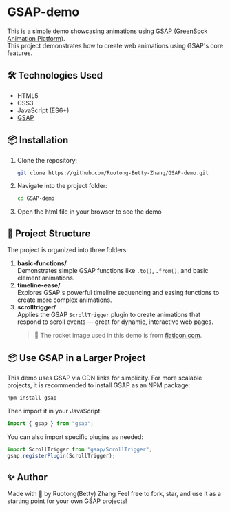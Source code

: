 # GSAP-demo

This is a simple demo showcasing animations using [GSAP (GreenSock Animation Platform)](https://greensock.com/gsap/).  
This project demonstrates how to create web animations using GSAP's core features.

## 🛠️ Technologies Used
- HTML5
- CSS3
- JavaScript (ES6+)
- [GSAP](https://greensock.com/gsap/)

## 📦 Installation
1. Clone the repository:
   ```bash
   git clone https://github.com/Ruotong-Betty-Zhang/GSAP-demo.git
   ```
2. Navigate into the project folder:
   ```bash
   cd GSAP-demo
   ```
3. Open the html file in your browser to see the demo

## 📁 Project Structure
The project is organized into three folders:
1. **basic-functions/**  
   Demonstrates simple GSAP functions like `.to()`, `.from()`, and basic element animations.
2. **timeline-ease/**  
   Explores GSAP's powerful timeline sequencing and easing functions to create more complex animations.
3. **scrolltrigger/**  
   Applies the GSAP `ScrollTrigger` plugin to create animations that respond to scroll events — great for dynamic, interactive web pages.  
   > 🚀 The rocket image used in this demo is from [flaticon.com](https://www.flaticon.com/free-icons/rocket).

## 📦 Use GSAP in a Larger Project
This demo uses GSAP via CDN links for simplicity.
For more scalable projects, it is recommended to install GSAP as an NPM package:
```bash
npm install gsap
```
Then import it in your JavaScript:
```js
import { gsap } from "gsap";
```
You can also import specific plugins as needed:
```js
import ScrollTrigger from "gsap/ScrollTrigger";
gsap.registerPlugin(ScrollTrigger);
```

## ✨ Author
Made with 💚 by Ruotong(Betty) Zhang
Feel free to fork, star, and use it as a starting point for your own GSAP projects!
